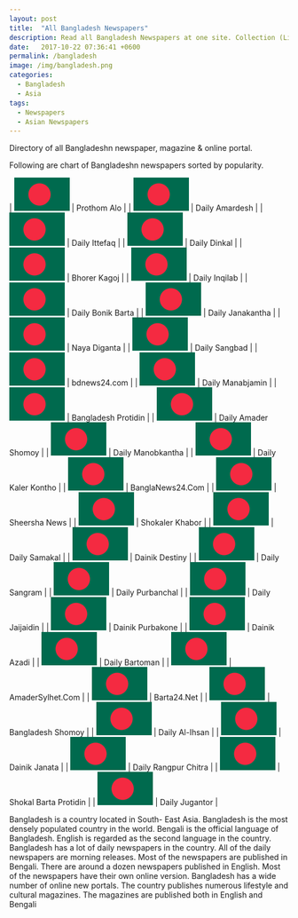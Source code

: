 ```yaml
---
layout: post
title:  "All Bangladesh Newspapers"
description: Read all Bangladesh Newspapers at one site. Collection (List) of all Bangladesh bengali and english newspaper, magazine and online portal.
date:   2017-10-22 07:36:41 +0600
permalink: /bangladesh
image: /img/bangladesh.png
categories:
  - Bangladesh
  - Asia
tags:
  - Newspapers
  - Asian Newspapers
---
```

Directory of all Bangladeshn newspaper, magazine & online portal.

<script async src="//pagead2.googlesyndication.com/pagead/js/adsbygoogle.js"></script>
<!-- Newspaper -->
<ins class="adsbygoogle"
     style="display:block"
     data-ad-client="ca-pub-8223263853196045"
     data-ad-slot="8487475055"
     data-ad-format="auto"></ins>
<script>
(adsbygoogle = window.adsbygoogle || []).push({});
</script>

Following are chart of Bangladeshn newspapers sorted by popularity.

| <a href="" rel="nofollow" target="_blank"><img src="/img/bangladesh.png"></a> | Prothom Alo |
| <a href="" rel="nofollow" target="_blank"><img src="/img/bangladesh.png"></a> | Daily Amardesh |
| <a href="" rel="nofollow" target="_blank"><img src="/img/bangladesh.png"></a> | Daily Ittefaq |
| <a href="" rel="nofollow" target="_blank"><img src="/img/bangladesh.png"></a> | Daily Dinkal |
| <a href="" rel="nofollow" target="_blank"><img src="/img/bangladesh.png"></a> | Bhorer Kagoj |
| <a href="" rel="nofollow" target="_blank"><img src="/img/bangladesh.png"></a> | Daily Inqilab |
| <a href="" rel="nofollow" target="_blank"><img src="/img/bangladesh.png"></a> | Daily Bonik Barta |
| <a href="" rel="nofollow" target="_blank"><img src="/img/bangladesh.png"></a> | Daily Janakantha |
| <a href="" rel="nofollow" target="_blank"><img src="/img/bangladesh.png"></a> | Naya Diganta |
| <a href="" rel="nofollow" target="_blank"><img src="/img/bangladesh.png"></a> | Daily Sangbad |
| <a href="" rel="nofollow" target="_blank"><img src="/img/bangladesh.png"></a> | bdnews24.com |
| <a href="" rel="nofollow" target="_blank"><img src="/img/bangladesh.png"></a> | Daily Manabjamin |
| <a href="" rel="nofollow" target="_blank"><img src="/img/bangladesh.png"></a> | Bangladesh Protidin |
| <a href="" rel="nofollow" target="_blank"><img src="/img/bangladesh.png"></a> | Daily Amader Shomoy |
| <a href="" rel="nofollow" target="_blank"><img src="/img/bangladesh.png"></a> | Daily Manobkantha |
| <a href="" rel="nofollow" target="_blank"><img src="/img/bangladesh.png"></a> | Daily Kaler Kontho |
| <a href="" rel="nofollow" target="_blank"><img src="/img/bangladesh.png"></a> | BanglaNews24.Com |
| <a href="" rel="nofollow" target="_blank"><img src="/img/bangladesh.png"></a> | Sheersha News |
| <a href="" rel="nofollow" target="_blank"><img src="/img/bangladesh.png"></a> | Shokaler Khabor |
| <a href="" rel="nofollow" target="_blank"><img src="/img/bangladesh.png"></a> | Daily Samakal |
| <a href="" rel="nofollow" target="_blank"><img src="/img/bangladesh.png"></a> | Dainik Destiny |
| <a href="" rel="nofollow" target="_blank"><img src="/img/bangladesh.png"></a> | Daily Sangram |
| <a href="" rel="nofollow" target="_blank"><img src="/img/bangladesh.png"></a> | Daily Purbanchal |
| <a href="" rel="nofollow" target="_blank"><img src="/img/bangladesh.png"></a> | Daily Jaijaidin |
| <a href="" rel="nofollow" target="_blank"><img src="/img/bangladesh.png"></a> | Dainik Purbakone |
| <a href="" rel="nofollow" target="_blank"><img src="/img/bangladesh.png"></a> | Dainik Azadi |
| <a href="" rel="nofollow" target="_blank"><img src="/img/bangladesh.png"></a> | Daily Bartoman |
| <a href="" rel="nofollow" target="_blank"><img src="/img/bangladesh.png"></a> | AmaderSylhet.Com |
| <a href="" rel="nofollow" target="_blank"><img src="/img/bangladesh.png"></a> | Barta24.Net |
| <a href="" rel="nofollow" target="_blank"><img src="/img/bangladesh.png"></a> | Bangladesh Shomoy |
| <a href="" rel="nofollow" target="_blank"><img src="/img/bangladesh.png"></a> | Daily Al-Ihsan |
| <a href="" rel="nofollow" target="_blank"><img src="/img/bangladesh.png"></a> | Dainik Janata |
| <a href="" rel="nofollow" target="_blank"><img src="/img/bangladesh.png"></a> | Daily Rangpur Chitra |
| <a href="" rel="nofollow" target="_blank"><img src="/img/bangladesh.png"></a> | Shokal Barta Protidin |
| <a href="" rel="nofollow" target="_blank"><img src="/img/bangladesh.png"></a> | Daily Jugantor |
 

Bangladesh is a country located in South- East Asia. Bangladesh is the most densely populated country in the world. Bengali is the official language of Bangladesh. English is regarded as the second language in the country. Bangladesh has a lot of daily newspapers in the country. All of the daily newspapers are morning releases. Most of the newspapers are published in Bengali. There are around a dozen newspapers published in English. Most of the newspapers have their own online version. Bangladesh has a wide number of online new portals. The country publishes numerous lifestyle and cultural magazines. The magazines are published both in English and Bengali
